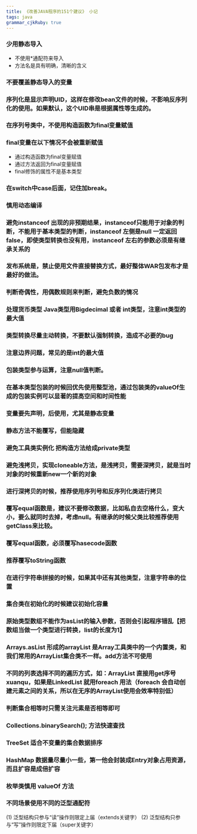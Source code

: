 ```yaml
---
title: 《改善JAVA程序的151个建议》 小记
tags: java
grammar_cjkRuby: true
---
```



### 少用静态导入

- 不使用*通配符来导入
- 方法名是具有明确，清晰的含义

### 不要覆盖静态导入的变量

### 序列化是显示声明UID，这样在修改bean文件的时候，不影响反序列化的使用。如果默认，这个UID串是根据属性等生成的。

### 在序列号类中，不使用构造函数为final变量赋值

### final变量在以下情况不会被重新赋值

- 通过构造函数为final变量赋值
- 通过方法返回为final变量赋值
- final修饰的属性不是基本类型

### 在switch中case后面，记住加break。

### 慎用动态编译

### 避免instanceof 出现的非预期结果，instanceof只能用于对象的判断，不能用于基本类型的判断，instanceof 左侧是null 一定返回false，即使类型转换也没有用，instanceof 左右的参数必须是有继承关系的

### 发布系统是，禁止使用文件直接替换方式，最好整体WAR包发布才是最好的做法。

### 判断奇偶性，用偶数规则来判断，避免负数的情况

### 处理货币类型 Java类型用Bigdecimal 或者 int类型，注意int类型的最大值

### 类型转换尽量主动转换，不要默认强制转换，造成不必要的bug

### 注意边界问题，常见的是int的最大值

### 包装类型参与运算，注意null值判断。

### 在基本类型包装的时候回优先使用整型池，通过包装类的valueOf生成的包装实例可以显著的提高空间和时间性能

### 变量要先声明，后使用，尤其是静态变量

### 静态方法不能覆写，但能隐藏

### 避免工具类实例化 把构造方法给成private类型

### 避免浅拷贝，实现cloneable方法，是浅拷贝，需要深拷贝，就是当时对象的时候重新new一个新的对象

### 进行深拷贝的时候，推荐使用序列号和反序列化类进行拷贝

### 覆写equal函数是，建议不要修改数据，比如私自去空格什么，变大小，要么就同时去掉，考虑null。有继承的时候父类比较推荐使用getClass来比较。
### 覆写equal函数，必须覆写hasecode函数

### 推荐覆写toString函数

### 在进行字符串拼接的时候，如果其中还有其他类型，注意字符串的位置

### 集合类在初始化的时候建议初始化容量

### 原始类型数组不能作为asList的输入参数，否则会引起程序错乱【把数组当做一个类型进行转换，list的长度为1】

### Arrays.asList 形成的arrayList 是Array工具类中的一个内置类，和我们常用的ArrayList集合类不一样。add方法不可使用
 
### 不同的列表选择不同的遍历方式，如：ArrayList 直接用get序号xuanqu，如果是LinkedList 就用foreach 用法（foreach 会自动创建元素之间的关系，所以在无序的ArrayList使用会效率特别低）

### 判断集合相等时只需关注元素是否相等即可

### Collections.binarySearch(); 方法快速查找

### TreeSet 适合不变量的集合数据排序

### HashMap 数据量尽量小一些，第一他会封装成Entry对象占用资源，而且扩容是成倍扩容

### 枚举类慎用 valueOf 方法

### 不同场景使用不同的泛型通配符
(1) 泛型结构只参与“读”操作则限定上届（extends关键字）
(2) 泛型结构只参与“写”操作则限定下届（super关键字）








